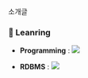 소개글

###  :open_file_folder: Leanring
* **Programming** : <img src="https://img.shields.io/badge/Python-3776AB?style=for-the-badge&logo=Python&logoColor=white">


* **RDBMS** : <img src="https://img.shields.io/badge/mysql-4479A1?style=for-the-badge&logo=mysql&logoColor=white">